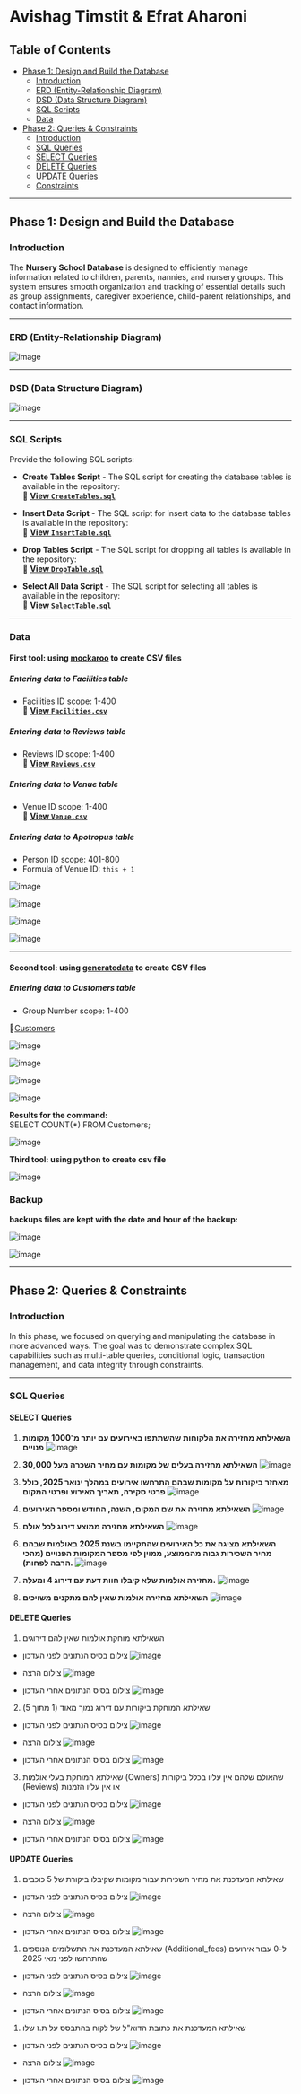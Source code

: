 # Avishag Timstit & Efrat Aharoni 

## Table of Contents  
- [Phase 1: Design and Build the Database](#phase-1-design-and-build-the-database)  
  - [Introduction](#introduction)  
  - [ERD (Entity-Relationship Diagram)](#erd-entity-relationship-diagram)  
  - [DSD (Data Structure Diagram)](#dsd-data-structure-diagram)  
  - [SQL Scripts](#sql-scripts)  
  - [Data](#data)  
- [Phase 2: Queries & Constraints](#phase-2-integration)  
  - [Introduction](#introduction)  
  - [SQL Queries](#SQL-Queries)  
  - [SELECT Queries](#SELECT-Queries)
  - [DELETE Queries](#DELETE-Queries)  
  - [UPDATE Queries](#UPDATE-Queries)  
  - [Constraints](#Constraints)


---

## Phase 1: Design and Build the Database  

### Introduction  

The **Nursery School Database** is designed to efficiently manage information related to children, parents, nannies, and nursery groups. This system ensures smooth organization and tracking of essential details such as group assignments, caregiver experience, child-parent relationships, and contact information.  

---

### ERD (Entity-Relationship Diagram)  
![image](https://github.com/user-attachments/assets/d5b40409-fc1b-4980-ae7e-56ee42eb001b)

---

### DSD (Data Structure Diagram)  
![image](https://github.com/user-attachments/assets/9e3fdab6-c707-408e-982b-08ae5caff077)

---

### SQL Scripts  

Provide the following SQL scripts:  

- **Create Tables Script** - The SQL script for creating the database tables is available in the repository:  
📜 **[View `CreateTables.sql`](https://github.com/EfratAharoni/DBProject5785/blob/main/Phase1/scripts/CreateTables.sql)**  

- **Insert Data Script** - The SQL script for insert data to the database tables is available in the repository:  
📜 **[View `InsertTable.sql`](https://github.com/EfratAharoni/DBProject5785/blob/main/Phase1/scripts/InsertTable.sql)**  

- **Drop Tables Script** - The SQL script for dropping all tables is available in the repository:  
📜 **[View `DropTable.sql`](https://github.com/EfratAharoni/DBProject5785/blob/main/Phase1/scripts/DropTable.sql)**  

- **Select All Data Script** - The SQL script for selecting all tables is available in the repository:  
📜 **[View `SelectTable.sql`](https://github.com/EfratAharoni/DBProject5785/blob/main/Phase1/scripts/SelectTable.sql)**  

---

### Data  

#### First tool: using [mockaroo](https://www.mockaroo.com/) to create CSV files  

##### Entering data to **Facilities** table  
- Facilities ID scope: 1-400  
📜 **[View `Facilities.csv`](https://github.com/EfratAharoni/DBProject5785/blob/main/Phase1/mockData/Facilities.csv)**  

##### Entering data to **Reviews** table  
- Reviews ID scope: 1-400  
📜 **[View `Reviews.csv`](https://github.com/EfratAharoni/DBProject5785/blob/main/Phase1/mockData/Reviews.csv)**  

##### Entering data to **Venue** table  
- Venue ID scope: 1-400  
📜 **[View `Venue.csv`](https://github.com/EfratAharoni/DBProject5785/blob/main/Phase1/mockData/Venue.csv)**  

##### Entering data to **Apotropus** table  
- Person ID scope: 401-800  
- Formula of Venue ID: `this + 1`  

![image](Images/04e7128d-3486-4f46-8bee-47a92711415e.jpg)

![image](Images/ca343bc7-3d08-4c86-b503-d5b1f49d8346.jpg)

![image](Images/7ce3888e-9f3d-45c3-9f42-ae5c49d6b148.jpg)

![image](Images/cc08d396-200f-4298-967e-3afac4862e7d.jpg)

---

#### Second tool: using [generatedata](https://generatedata.com/generator) to create CSV files  

##### Entering data to **Customers** table  
- Group Number scope: 1-400  

📜[Customers](https://github.com/EfratAharoni/DBProject5785/blob/main/Phase1/generateData/Customers.csv)

![image](Images/aeb1af71-f630-496f-a4db-9b3e7cadc999.jpg)

![image](Images/31b52dde-8384-4db4-bd75-9b483d33a277.jpg)

![image](Images/c6f3a9f6-e33e-4f4a-ac13-814db44a59db.jpg)

![image](Images/a7454879-58ff-4609-8b6f-77c3f05a37a3.jpg)


**Results for the command:**  
SELECT COUNT(*) FROM Customers;

![image](Images/3259126b-8969-44a0-8296-95df0905fe95.jpg)

**Third tool: using python to create csv file**

![image](https://github.com/user-attachments/assets/120066cb-701d-4610-a6f2-7aa5b1bb1cc8)

### Backup
**backups files are kept with the date and hour of the backup:**

![image](Images/6c8b73f4-eefd-49b8-9a9d-758adb0b7ba4.jpg)

![image](Images/d1ed3e19-7063-404b-a8e0-e0ff8fc7addd.jpg)

---
## Phase 2: Queries & Constraints

### Introduction  

In this phase, we focused on querying and manipulating the database in more advanced ways. The goal was to demonstrate complex SQL capabilities such as multi-table queries, conditional logic, transaction management, and data integrity through constraints.

---
### SQL Queries

#### SELECT Queries
1. **השאילתא מחזירה את הלקוחות שהשתתפו באירועים עם יותר מ־1000 מקומות פנויים**
![image](Images/98c85b58-0733-4f47-af7d-1c95fc4d8f15.jpg)

2. **השאילתא מחזירה בעלים של מקומות עם מחיר השכרה מעל 30,000**
![image](Images/1f0a840c-a55c-41a5-9ad2-58c9acd778db.jpg)

3. **מאחזר ביקורות על מקומות שבהם התרחשו אירועים במהלך ינואר 2025, כולל פרטי סקירה, תאריך האירוע ופרטי המקום**
![image](Images/f9fba059-e2eb-47e2-a8be-4f1dcb263bae.jpg)

4. **השאילתא מחזירה את שם המקום, השנה, החודש ומספר האירועים**
![image](Images/9662387c-4ce3-40ea-9753-dc010bd7e19a.jpg)

5. **השאילתא מחזירה ממוצע דירוג לכל אולם**
![image](Images/24ac3952-73e6-4624-9823-1fda673f5b58.jpg)

6. **השאילתא מציגה את כל האירועים שהתקיימו בשנת 2025 באולמות שבהם מחיר השכירות גבוה מהממוצע, ממוין לפי מספר המקומות הפנויים (מהכי הרבה לפחות).**
![image](Images/cae5775e-1b9c-420d-a67c-8f4eeba7e378.jpg)

7. **מחזירה אולמות שלא קיבלו חוות דעת עם דירוג 4 ומעלה.**
![image](Images/cc1625f1-4036-4343-9855-9341a2c05e57.jpg)

8. **השאילתא מחזירה אולמות שאין להם מתקנים משויכים**
![image](Images/6d731f3b-cdeb-48c8-a0d2-fe39148173a2.jpg)


#### DELETE Queries

1. השאילתא מוחקת אולמות שאין להם דירוגים
- צילום בסיס הנתונים לפני העדכון
![image](Images/2434ee77-9a33-42fb-b433-9eeab37e2915.jpg)

- צילום הרצה
![image](Images/10246137-ece9-4f4b-902c-5d81f19e49c5.jpg)
  
- צילום בסיס הנתונים אחרי העדכון
![image](Images/ddf2c992-b37b-4e5e-b411-cfa2bc987de9.jpg)

2. שאילתא המוחקת ביקורות עם דירוג נמוך מאוד (1 מתוך 5)
- צילום בסיס הנתונים לפני העדכון
![image](Images/30b30a61-f5de-48fe-807f-3786ede3f728.jpg)

- צילום הרצה
![image](Images/5cdeb53b-036e-483b-b563-71ba7273b9f2.jpg)

- צילום בסיס הנתונים אחרי העדכון
![image](Images/0254b1e8-b280-454f-a709-65d96ed1b5c0.jpg)

3. שאילתא המוחקת בעלי אולמות (Owners) שהאולם שלהם אין עליו בכלל ביקורות (Reviews) או אין עליו הזמנות
- צילום בסיס הנתונים לפני העדכון
![image](Images/54b3e2a6-cd46-4193-8e84-bd24c1044c59.jpg)

- צילום הרצה
![image](Images/db64f513-d79b-4c78-9f44-bed512d785c2.jpg)

- צילום בסיס הנתונים אחרי העדכון
![image](Images/50bfb1f2-49a7-447f-bb50-b74a9588e8f0.jpg)

  
#### UPDATE Queries

1. שאילתא המעדכנת את מחיר השכירות עבור מקומות שקיבלו ביקורת של 5 כוכבים
- צילום בסיס הנתונים לפני העדכון
![image](Images/5a5dd74c-9376-4316-94f8-52289f096b23.jpg)

- צילום הרצה
![image](Images/6a86c66d-545a-4f32-bfed-7e2a05b71c28.jpg)

- צילום בסיס הנתונים אחרי העדכון
![image](Images/c97b0bb2-c58d-48f0-9529-b645d7e4d0ae.jpg)

  
1. שאילתא המעדכנת את התשלומים הנוספים (Additional_fees) ל-0 עבור אירועים שהתרחשו לפני מאי 2025
- צילום בסיס הנתונים לפני העדכון
![image]()

- צילום הרצה
![image]()

- צילום בסיס הנתונים אחרי העדכון
![image](Images/02daa60b-3adf-40f2-80e3-fe225df1baf0.jpg)

1. שאילתא המעדכנת את כתובת הדוא"ל של לקוח בהתבסס על ת.ז שלו
- צילום בסיס הנתונים לפני העדכון
![image](Images/970eb21d-6428-4e88-8b19-3f24890853b2.jpg)

- צילום הרצה
![image](Images/549bf0d6-2ea0-4991-ac35-44698210915e.jpg)

- צילום בסיס הנתונים אחרי העדכון
![image](Images/4e1f993f-3b7e-4adb-ab8a-6dc65606bc35.jpg)



